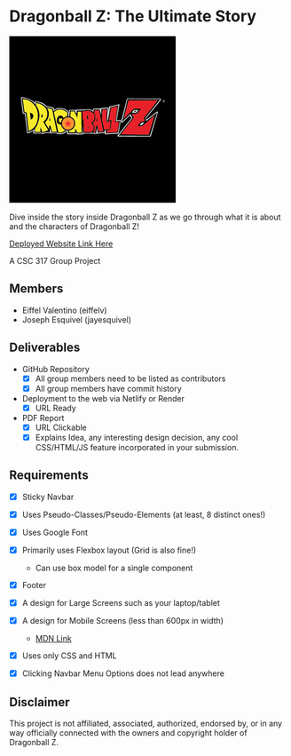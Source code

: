 # Dragonball Z: The Ultimate Story

![Dragonball Z Logo](Dragonball-z-logo.png)

Dive inside the story inside Dragonball Z as we go through what it is about and the characters of Dragonball Z!

[Deployed Website Link Here](https://csc317dbz.netlify.app/)

A CSC 317 Group Project

## Members

- Eiffel Valentino (eiffelv)
- Joseph Esquivel (jayesquivel)

## Deliverables

- GitHub Repository
  - [x] All group members need to be listed as contributors
  - [x] All group members have commit history
- Deployment to the web via Netlify or Render
  - [x] URL Ready
- PDF Report
  - [x] URL Clickable
  - [x] Explains Idea, any interesting design decision, any cool CSS/HTML/JS feature incorporated in your submission.

## Requirements

- [x] Sticky Navbar
- [x] Uses Pseudo-Classes/Pseudo-Elements (at least, 8 distinct ones!)
- [x] Uses Google Font
- [x] Primarily uses Flexbox layout (Grid is also fine!)
  - Can use box model for a single component
- [x] Footer

- [x] A design for Large Screens such as your laptop/tablet
- [x] A design for Mobile Screens (less than 600px in width)
  - [MDN Link](https://developer.mozilla.org/en-US/docs/Learn/CSS/CSS_layout/Media_queries/)

- [x] Uses only CSS and HTML
- [x] Clicking Navbar Menu Options does not lead anywhere

## Disclaimer

This project is not affiliated, associated, authorized, endorsed by, or in any way officially connected with the owners and copyright holder of Dragonball Z.
